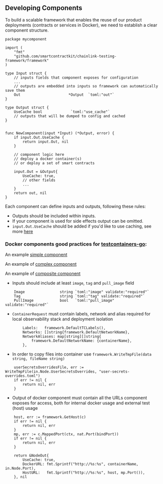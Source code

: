 ## Developing Components

To build a scalable framework that enables the reuse of our product deployments (contracts or services in Docker), we need to establish a clear component structure.
```
package mycomponent

import (
	"fmt"
	"github.com/smartcontractkit/chainlink-testing-framework/framework"
)

type Input struct {
    // inputs fields that component exposes for configuration
    ...
    // outputs are embedded into inputs so framework can automatically save them
	Out                      *Output  `toml:"out"`
}

type Output struct {
    UseCache bool             `toml:"use_cache"`
    // outputs that will be dumped to config and cached
}


func NewComponent(input *Input) (*Output, error) {
	if input.Out.UseCache {
		return input.Out, nil
	}
	
	// component logic here
	// deploy a docker container(s)
	// or deploy a set of smart contracts
	
	input.Out = &Output{
	    UseCache: true,
	    // other fields
	    ...
	}
	return out, nil
}
```
Each component can define inputs and outputs, following these rules:

- Outputs should be included within inputs.
- If your component is used for side effects output can be omitted.
- `input.Out.UseCache` should be added if you'd like to use caching, see more [here](CACHING.md)

### Docker components good practices for [testcontainers-go](https://golang.testcontainers.org/):

An example [simple component](components/blockchain/anvil.go)

An example of [complex component](components/clnode/clnode.go)

An example of [composite component](components/don/don.go)

- Inputs should include at least `image`, `tag` and `pull_image` field
```
	Image                string `toml:"image" validate:"required"`
	Tag                  string `toml:"tag" validate:"required"`
	PullImage            bool   `toml:"pull_image" validate:"required"`
```

- `ContainerRequest` must contain labels, network and alias required for local observability stack and deployment isolation
```
		Labels:   framework.DefaultTCLabels(),
		Networks: []string{framework.DefaultNetworkName},
		NetworkAliases: map[string][]string{
			framework.DefaultNetworkName: {containerName},
		},
```
- In order to copy files into container use `framework.WriteTmpFile(data string, fileName string)`
```
	userSecretsOverridesFile, err := WriteTmpFile(in.Node.UserSecretsOverrides, "user-secrets-overrides.toml")
	if err != nil {
		return nil, err
	}
```
- Output of docker component must contain all the URLs component exposes for access, both for internal docker usage and external test (host) usage
```
	host, err := framework.GetHost(c)
	if err != nil {
		return nil, err
	}
	mp, err := c.MappedPort(ctx, nat.Port(bindPort))
	if err != nil {
		return nil, err
	}

	return &NodeOut{
	    UseCache: true,
		DockerURL: fmt.Sprintf("http://%s:%s", containerName, in.Node.Port),
		HostURL:   fmt.Sprintf("http://%s:%s", host, mp.Port()),
	}, nil
```
